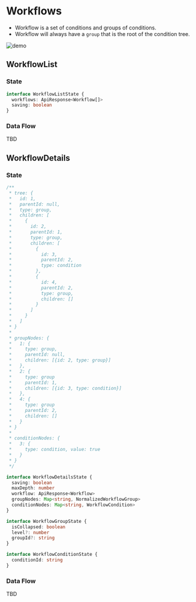 # Workflows

- Workflow is a set of conditions and groups of conditions.
- Workflow will always have a `group` that is the root of the condition tree.

![demo](../../../../../assets/workflow.gif)

## WorkflowList

### State

```ts
interface WorkflowListState {
  workflows: ApiResponse<Workflow[]>
  saving: boolean
}
```

### Data Flow

TBD

## WorkflowDetails

### State

```ts
/**
 * tree: {
 *   id: 1,
 *   parentId: null,
 *   type: group,
 *   children: [
 *     {
 *       id: 2,
 *       parentId: 1,
 *       type: group,
 *       children: [
 *         {
 *           id: 3,
 *           parentId: 2,
 *           type: condition
 *         },
 *         {
 *           id: 4,
 *           parentId: 2,
 *           type: group,
 *           children: []
 *         }
 *       ]
 *     }
 *   ]
 * }
 *
 * groupNodes: {
 *   1: {
 *     type: group,
 *     parentId: null,
 *     children: [{id: 2, type: group}]
 *   },
 *   2: {
 *     type: group
 *     parentId: 1,
 *     children: [{id: 3, type: condition}]
 *   },
 *   4: {
 *     type: group
 *     parentId: 2,
 *     children: []
 *   }
 * }
 *
 * conditionNodes: {
 *   3: {
 *     type: condition, value: true
 *   }
 * }
 */

interface WorkflowDetailsState {
  saving: boolean
  maxDepth: number
  workflow: ApiResponse<Workflow>
  groupNodes: Map<string, NormalizedWorkflowGroup>
  conditionNodes: Map<string, WorkflowCondition>
}
```

```ts
interface WorkflowGroupState {
  isCollapsed: boolean
  level?: number
  groupId?: string
}
```

```ts
interface WorkflowConditionState {
  conditionId: string
}
```

### Data Flow

TBD
